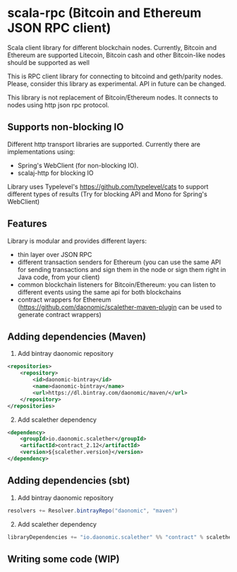 # scala-rpc (Bitcoin and Ethereum JSON RPC client)
Scala client library for different blockchain nodes. Currently, Bitcoin and Ethereum are supported
Litecoin, Bitcoin cash and other Bitcoin-like nodes should be supported as well

This is RPC client library for connecting to bitcoind and geth/parity nodes. Please, consider this library as experimental. API in future can be changed. 

This library is not replacement of Bitcoin/Ethereum nodes. It connects to nodes using http json rpc protocol.

## Supports non-blocking IO
Different http transport libraries are supported. Currently there are implementations using:
* Spring's WebClient (for non-blocking IO). 
* scalaj-http for blocking IO

Library uses Typelevel's https://github.com/typelevel/cats to support different types of results (Try for blocking API and Mono for Spring's WebClient)

## Features
Library is modular and provides different layers:
* thin layer over JSON RPC
* different transaction senders for Ethereum (you can use the same API for sending transactions and sign them in the node or sign them right in Java code, from your client)
* common blockchain listeners for Bitcoin/Ethereum: you can listen to different events using the same api for both blockchains
* contract wrappers for Ethereum (https://github.com/daonomic/scalether-maven-plugin can be used to generate contract wrappers)

## Adding dependencies (Maven)
1. Add bintray daonomic repository
```xml
<repositories>
    <repository>
        <id>daonomic-bintray</id>
        <name>daonomic-bintray</name>
        <url>https://dl.bintray.com/daonomic/maven/</url>
    </repository>
</repositories>

```
2. Add scalether dependency 
```xml
<dependency>
    <groupId>io.daonomic.scalether</groupId>
    <artifactId>contract_2.12</artifactId>
    <version>${scalether.version}</version>
</dependency>

```

## Adding dependencies (sbt)
1. Add bintray daonomic repository
```scala
resolvers += Resolver.bintrayRepo("daonomic", "maven")
```
2. Add scalether dependency
```scala
libraryDependencies += "io.daonomic.scalether" %% "contract" % scaletherVersion
```

## Writing some code (WIP)

